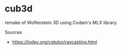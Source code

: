 # cub3d
remake of Wolfenstein 3D using Codam's MLX library

Sources
+ https://lodev.org/cgtutor/raycasting.html